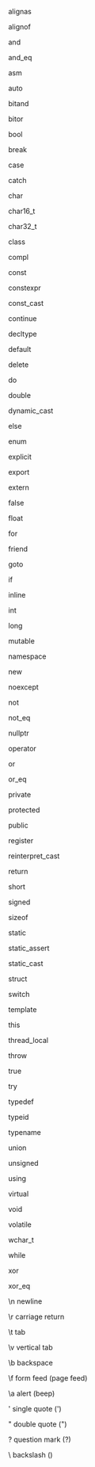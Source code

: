 alignas

alignof

and

and_eq

asm

auto

bitand

bitor

bool

break

case

catch

char

char16_t

char32_t

class

compl

const

constexpr

const_cast

continue

decltype

default

delete

do

double

dynamic_cast

else

enum

explicit

export

extern

false

float

for

friend

goto

if

inline

int

long

mutable

namespace

new

noexcept

not

not_eq

nullptr

operator

or

or_eq

private

protected

public

register

reinterpret_cast

return

short

signed

sizeof

static

static_assert

static_cast

struct

switch

template

this

thread_local

throw

true

try

typedef

typeid

typename

union

unsigned

using

virtual

void

volatile

wchar_t

while

xor

xor_eq



\n	newline

\r	carriage return

\t	tab

\v	vertical tab

\b	backspace

\f	form feed (page feed)

\a	alert (beep)

\'	single quote (')

\"	double quote (")

\?	question mark (?)

\\	backslash (\)